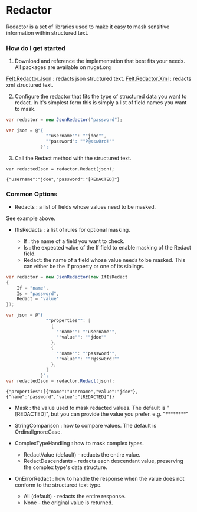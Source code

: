 # Redactor
Redactor is a set of libraries used to make it easy to mask sensitive information within structured text.

### How do I get started

1. Download and reference the implementation that best fits your needs.  All packages are available on nuget.org

[Felt.Redactor.Json](https://github.com/raramer/Felt.Redactor.Json) : redacts json structured text.
[Felt.Redactor.Xml](https://github.com/raramer/Felt.Redactor.Xml) : redacts xml structured text.

2. Configure the redactor that fits the type of structured data you want to redact.  In it's simplest form this is simply a list of field names you want to mask.  
```csharp
var redactor = new JsonRedactor("password");

var json = @"{
               ""username"": ""jdoe"",
               ""password": ""P@ssw0rd!""
             }";
```
3. Call the Redact method with the structured text.             
```          
var redactedJson = redactor.Redact(json); 
```
```
{"username":"jdoe","password":"[REDACTED]"}
```

### Common Options

* Redacts : a list of fields whose values need to be masked.

See example above.

* IfIsRedacts : a list of rules for optional masking.

  * If : the name of a field you want to check.
  * Is : the expected value of the If field to enable masking of the Redact field.
  * Redact: the name of a field whose value needs to be masked. This can either be the If property or one of its siblings.

```csharp
var redactor = new JsonRedactor(new IfIsRedact 
{ 
    If = "name", 
    Is = "password", 
    Redact = "value" 
});

var json = @"{
               ""properties"": [
                 {
                   ""name"": ""username"",
                   ""value"": ""jdoe""
                 },
                 {
                   ""name"": ""password"",
                   ""value"": ""P@ssw0rd!""
                 },
               ]
             }";
var redactedJson = redactor.Redact(json);
```
```
{"properties":[{"name":"username","value":"jdoe"},{"name":"password","value":"[REDACTED]"}}
```

* Mask : the value used to mask redacted values. The default is "[REDACTED]", but you can provide the value you prefer.  e.g. "********"

* StringComparison : how to compare values. The default is OrdinalIgnoreCase.

* ComplexTypeHandling : how to mask complex types.
  * RedactValue (default) - redacts the entire value.
  * RedactDescendants - redacts each descendant value, preserving the complex type's data structure.

* OnErrorRedact : how to handle the response when the value does not conform to the structured text type.
  * All (default) - redacts the entire response.
  * None - the original value is returned.

